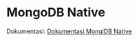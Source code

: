 # MongoDB Native
Dokumentasi: [Dokumentasi MongiDB Native](https://mongodb.github.io/node-mongodb-native/4.2/)